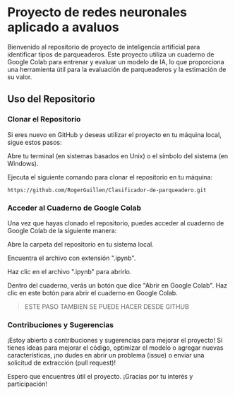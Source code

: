 # Proyecto de redes neuronales aplicado a avaluos

Bienvenido al repositorio de proyecto de inteligencia artificial para identificar tipos de parqueaderos. Este proyecto utiliza un cuaderno de Google Colab para entrenar y evaluar un modelo de IA, lo que proporciona una herramienta útil para la evaluación de parqueaderos y la estimación de su valor.

## Uso del Repositorio
### Clonar el Repositorio
Si eres nuevo en GitHub y deseas utilizar el proyecto en tu máquina local, sigue estos pasos:

Abre tu terminal (en sistemas basados en Unix) o el símbolo del sistema (en Windows).

Ejecuta el siguiente comando para clonar el repositorio en tu máquina:

```
https://github.com/RogerGuillen/Clasificador-de-parqueadero.git

```

### Acceder al Cuaderno de Google Colab
Una vez que hayas clonado el repositorio, puedes acceder al cuaderno de Google Colab de la siguiente manera:

Abre la carpeta del repositorio en tu sistema local.

Encuentra el archivo con extensión ".ipynb".

Haz clic en el archivo ".ipynb" para abrirlo.

Dentro del cuaderno, verás un botón que dice "Abrir en Google Colab". Haz clic en este botón para abrir el cuaderno en Google Colab.

> ESTE PASO TAMBIEN SE PUEDE HACER DESDE GITHUB

### Contribuciones y Sugerencias
¡Estoy abierto a contribuciones y sugerencias para mejorar el proyecto! Si tienes ideas para mejorar el código, optimizar el modelo o agregar nuevas características, ¡no dudes en abrir un problema (issue) o enviar una solicitud de extracción (pull request)!

Espero que encuentres útil el proyecto. ¡Gracias por tu interés y participación!
